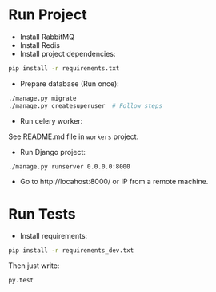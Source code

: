 # Run Project

* Install RabbitMQ
* Install Redis
* Install project dependencies:

```bash
pip install -r requirements.txt
```

* Prepare database (Run once):

```bash
./manage.py migrate
./manage.py createsuperuser  # Follow steps
```

* Run celery worker:

See README.md file in `workers` project.

* Run Django project:

```bash
./manage.py runserver 0.0.0.0:8000
```

* Go to http://locahost:8000/ or IP from a remote machine.

# Run Tests

* Install requirements:

```bash
pip install -r requirements_dev.txt
```

Then just write:

```bash
py.test
```
